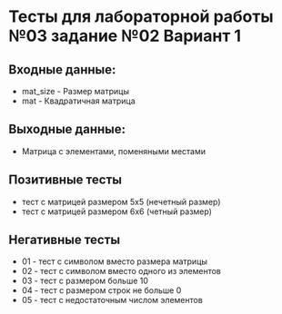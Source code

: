 # Тесты для лабораторной работы №03 задание №02 Вариант 1
## Входные данные: 
 - mat_size - Размер матрицы
 - mat - Квадратичная матрица
## Выходные данные: 
 - Матрица с элементами, поменяными местами

## Позитивные тесты
 - тест с матрицей размером 5х5 (нечетный размер)
 - тест с матрицей размером 6х6 (четный размер)
## Негативные тесты
 - 01 - тест с символом вместо размера матрицы
 - 02 - тест с символом вместо одного из элементов
 - 03 - тест с размером больше 10
 - 04 - тест с размером строк не больше 0
 - 05 - тест с недостаточным числом элементов